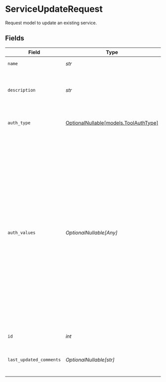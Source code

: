 # ServiceUpdateRequest

Request model to update an existing service.


## Fields

| Field                                                                                                                                                                                                                                                                                                                                                                                                                                                                                 | Type                                                                                                                                                                                                                                                                                                                                                                                                                                                                                  | Required                                                                                                                                                                                                                                                                                                                                                                                                                                                                              | Description                                                                                                                                                                                                                                                                                                                                                                                                                                                                           | Example                                                                                                                                                                                                                                                                                                                                                                                                                                                                               |
| ------------------------------------------------------------------------------------------------------------------------------------------------------------------------------------------------------------------------------------------------------------------------------------------------------------------------------------------------------------------------------------------------------------------------------------------------------------------------------------- | ------------------------------------------------------------------------------------------------------------------------------------------------------------------------------------------------------------------------------------------------------------------------------------------------------------------------------------------------------------------------------------------------------------------------------------------------------------------------------------- | ------------------------------------------------------------------------------------------------------------------------------------------------------------------------------------------------------------------------------------------------------------------------------------------------------------------------------------------------------------------------------------------------------------------------------------------------------------------------------------- | ------------------------------------------------------------------------------------------------------------------------------------------------------------------------------------------------------------------------------------------------------------------------------------------------------------------------------------------------------------------------------------------------------------------------------------------------------------------------------------- | ------------------------------------------------------------------------------------------------------------------------------------------------------------------------------------------------------------------------------------------------------------------------------------------------------------------------------------------------------------------------------------------------------------------------------------------------------------------------------------- |
| `name`                                                                                                                                                                                                                                                                                                                                                                                                                                                                                | *str*                                                                                                                                                                                                                                                                                                                                                                                                                                                                                 | :heavy_check_mark:                                                                                                                                                                                                                                                                                                                                                                                                                                                                    | The name of the service                                                                                                                                                                                                                                                                                                                                                                                                                                                               | Weather tools                                                                                                                                                                                                                                                                                                                                                                                                                                                                         |
| `description`                                                                                                                                                                                                                                                                                                                                                                                                                                                                         | *str*                                                                                                                                                                                                                                                                                                                                                                                                                                                                                 | :heavy_check_mark:                                                                                                                                                                                                                                                                                                                                                                                                                                                                    | The description of the service                                                                                                                                                                                                                                                                                                                                                                                                                                                        | Service containing tools for fetching weather information                                                                                                                                                                                                                                                                                                                                                                                                                             |
| `auth_type`                                                                                                                                                                                                                                                                                                                                                                                                                                                                           | [OptionalNullable[models.ToolAuthType]](../models/toolauthtype.md)                                                                                                                                                                                                                                                                                                                                                                                                                    | :heavy_minus_sign:                                                                                                                                                                                                                                                                                                                                                                                                                                                                    | The type of authentication to use for the service's tools                                                                                                                                                                                                                                                                                                                                                                                                                             | basic                                                                                                                                                                                                                                                                                                                                                                                                                                                                                 |
| `auth_values`                                                                                                                                                                                                                                                                                                                                                                                                                                                                         | *OptionalNullable[Any]*                                                                                                                                                                                                                                                                                                                                                                                                                                                               | :heavy_minus_sign:                                                                                                                                                                                                                                                                                                                                                                                                                                                                    | The values to use for the authentication, as a dict. Should contain "username" and "password" keys if auth type is basic, "token" key if auth type is bearer, arbitrary header keys if auth type is custom_headers. or "client_id", "client_secret", and "auth_url" keys if auth type is oauth2. On an update, leave a value for a given key null and the value in the database will not be updated. (If a key is omitted entirely, any existing value for that key will be removed.) | {<br/>"password": "my-password",<br/>"username": "my-username"<br/>}                                                                                                                                                                                                                                                                                                                                                                                                                  |
| `id`                                                                                                                                                                                                                                                                                                                                                                                                                                                                                  | *int*                                                                                                                                                                                                                                                                                                                                                                                                                                                                                 | :heavy_check_mark:                                                                                                                                                                                                                                                                                                                                                                                                                                                                    | The internal ID of the service                                                                                                                                                                                                                                                                                                                                                                                                                                                        | 1                                                                                                                                                                                                                                                                                                                                                                                                                                                                                     |
| `last_updated_comments`                                                                                                                                                                                                                                                                                                                                                                                                                                                               | *OptionalNullable[str]*                                                                                                                                                                                                                                                                                                                                                                                                                                                               | :heavy_minus_sign:                                                                                                                                                                                                                                                                                                                                                                                                                                                                    | Free text providing comment about what was updated                                                                                                                                                                                                                                                                                                                                                                                                                                    | Updated description to correct typo                                                                                                                                                                                                                                                                                                                                                                                                                                                   |